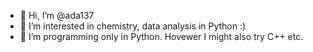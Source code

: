 - 👋 Hi, I’m @ada137
- 👀 I’m interested in chemistry, data analysis in Python :)
- 🌱 I’m programming only in Python. Hovewer I might also try C++ etc.

<!---
ada137/ada137 is a ✨ special ✨ repository because its `README.md` (this file) appears on your GitHub profile.
You can click the Preview link to take a look at your changes.
--->
